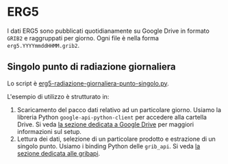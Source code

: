 # ERG5

I dati ERG5 sono pubblicati quotidianamente su Google Drive in formato `GRIB2`
e raggruppati per giorno. Ogni file è nella forma `erg5.YYYYmmddHHMM.grib2`.


## Singolo punto di radiazione giornaliera

Lo script è [erg5-radiazione-giornaliera-punto-singolo.py](erg5-radiazione-giornaliera-punto-singolo.py).

L'esempio di utilizzo è strutturato in:

1. Scaricamento del pacco dati relativo ad un particolare giorno. Usiamo la
   libreria Python `google-api-python-client` per accedere alla cartella Drive.
   Si veda [la sezione dedicata a Google Drive](../google-drive/README.md) per
   maggiori informazioni sul setup.
2. Lettura dei dati, selezione di un particolare prodotto e estrazione di un
   singolo punto. Usiamo i binding Python delle `grib_api`. Si veda [la sezione
   dedicata alle gribapi](../gribapi/README.md).
